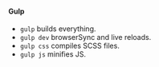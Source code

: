 
#### Gulp

- `gulp` builds everything.
- `gulp dev` browserSync and live reloads.
- `gulp css` compiles SCSS files.
- `gulp js` minifies JS.

